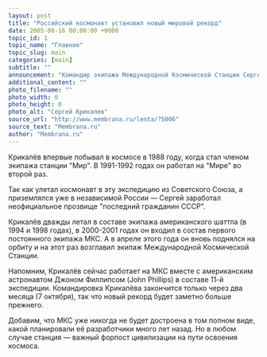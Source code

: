 ```yaml
---
layout: post
title: "Российский космонавт установил новый мировой рекорд"
date: 2005-08-16 00:00:00 +0000
topic_id: 1
topic_name: "Главное"
topic_slug: main
categories: [main]
subtitle: ""
announcement: "Командир экипажа Международной Космической Станции Сергей Крикалёв установил сегодня мировой рекорд по суммарной продолжительности пребывания на орбите. Утром 16 августа он миновал \"планку\", установленную несколькими годами ранее Сергеем Авдеевым — 747 дней, 14 часов, 14 минут и 11 секунд в космосе."
additional_content: ""
photo_filename: ""
photo_width: 0
photo_height: 0
photo_alt: "Сергей Крикалев"
source_url: "http://www.membrana.ru/lenta/?5006"
source_text: "Membrana.ru"
author: "Membrana.ru"
---
```

Крикалёв впервые побывал в космосе в 1988 году, когда стал членом экипажа станции "Мир". В 1991-1992 годах он работал на "Мире" во второй раз.

Так как улетал космонавт в эту экспедицию из Советского Союза, а приземлялся уже в независимой России — Сергей заработал неофициальное прозвище "последний гражданин СССР".

Крикалёв дважды летал в составе экипажа американского шаттла (в 1994 и 1998 годах), в 2000-2001 годах он входил в состав первого постоянного экипажа МКС. А в апреле этого года он вновь поднялся на орбиту и на этот раз возглавил экипаж Международной Космической Станции.

Напомним, Крикалёв сейчас работает на МКС вместе с американским астронавтом Джоном Филлипсом (John Phillips) в составе 11-й экспедиции. Командировка Крикалёва закончится только через два месяца (7 октября), так что новый рекорд будет заметно больше прежнего.

Добавим, что МКС уже никогда не будет достроена в том полном виде, какой планировали её разработчики много лет назад. Но в любом случае станция — важный форпост цивилизации на пути освоения космоса.
